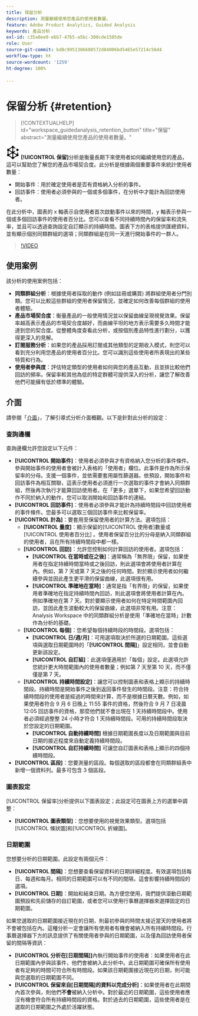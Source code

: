 ```yaml
---
title: 保留分析
description: 測量繼續使用您產品的使用者數量。
feature: Adobe Product Analytics, Guided Analysis
keywords: 產品分析
exl-id: c35a0ee0-e6b7-47b5-a5bc-308cde1585de
role: User
source-git-commit: bd8c9951386608572d84006bd5465e57214c56d4
workflow-type: ht
source-wordcount: '1259'
ht-degree: 100%

---
```


# 保留分析 {#retention}

<!-- markdownlint-disable MD034 -->

>[!CONTEXTUALHELP]
>id="workspace_guidedanalysis_retention_button"
>title="保留"
>abstract="測量繼續使用您產品的使用者數量。"

<!-- markdownlint-enable MD034 -->

![保留](/help/assets/icons/Retention.svg) **[!UICONTROL 保留]**&#x200B;分析是衡量長期下來使用者如何繼續使用您的產品，這可以幫助您了解您的產品市場契合度。此分析是根據兩個重要事件來統計使用者數量：

* 開始事件：用於確定使用者是否有資格納入分析的事件。
* 回訪事件：使用者必須參與的一個或多個事件，在分析中才能計為回訪使用者。

在此分析中，圖表的 x 軸表示自使用者首次啟動事件以來的時間，y 軸表示參與一個或多個回訪事件的使用者百分比。您可以查看不同持續時間內的保留率和流失率，並且可以透過查詢設定自訂顯示的持續時間。圖表下方的表格提供匯總資料，並有顯示個別同類群組的選項；同類群組是在同一天進行開始事件的一群人。

>[!VIDEO](https://video.tv.adobe.com/v/3430503/?quality=12&learn=on)


## 使用案例

該分析的使用案例包括：

* **同類群組分析**：根據使用者採取的動作 (例如註冊或購買) 將群組使用者分門別類。您可以比較這些群組的使用者保留情況，並確定如何改善每個群組的使用者體驗。
* **產品市場契合度**：衡量產品的一般使用情況並以保留曲線呈現視覺效果。保留率越高表示產品的市場契合度越好，而曲線平坦的地方表示需要多久時間才能達到您的契合度。從整體角度查看此分析，或按個別產品特性進行劃分，以獲得更深入的見解。
* **訂閱服務分析**：如果您的產品採用訂閱或其他類型的定期收入模式，則您可以看到充分利用您產品的使用者百分比。您可以識別這些使用者所表現出的某些特質和行為。
* **使用者參與度**：評估特定類型的使用者如何與您的產品互動，且並排比較他們回訪的頻率。保留率較其他為低的特定群體可提供深入的分析，讓您了解改善他們可能擁有低於標準的體驗。

## 介面

請參閱「[介面](../overview.md#interface)」，了解引導式分析介面概觀。以下是針對此分析的設定：

### 查詢邊欄

查詢邊欄允許您設定以下元件：

* **[!UICONTROL 開始事件]**：使用者必須參與才有資格納入您分析的事件條件。參與開始事件的使用者會被計入表格的「使用者」欄位。此事件是作為所示保留率的分母。支援一個事件，並依需要套用屬性篩選器。依預設，開始事件和回訪事件為相互關聯，這表示使用者必須進行一次選取的事件才會納入同類群組，然後再次執行才能算回訪使用者。在「更多」選單下，如果您希望回訪動作不同於納入的動作，您可以取消開始和回訪事件的連結。
* **[!UICONTROL 回訪事件]**：使用者必須參與才能計為持續時間段中回訪使用者的事件條件。您最多可以選取三個回訪事件來比較保留率。
* **[!UICONTROL 計為]**：要套用至保留使用者的計算方法。選項包括：
   * **[!UICONTROL 量度]**：顯示保留的[!UICONTROL 使用者]數量或[!UICONTROL 使用者百分比] 。使用者保留百分比的分母是納入同類群組的使用者，且在所有持續時間段中都一樣。
   * **[!UICONTROL 回訪]**：允許您控制如何計算回訪的使用者。選項包括：
      * **[!UICONTROL 在當時或在之後]**：通常稱為「無界限」保留，如果使用者在指定持續時間當時或之後回訪，則此選項會將使用者計算在內。例如，第 7 天或第 7 天之後的任何時間。對於顯示使用者如何繼續參與並因此產生更平滑的保留曲線，此選項很有用。
      * **[!UICONTROL 準確地在當時]**：通常是指「有界限」的保留，如果使用者準確地在指定持續時間內回訪，則此選項會將使用者計算在內。例如準確地在第 7 天。對於要顯示使用者如何在特定時間範圍內回訪，並因此產生波動較大的保留曲線，此選項非常有用。注意：Analysis Workspace 中的同類群組分析是使用「準確地在當時」計數作為分析的基礎。
   * **[!UICONTROL 每個]**：您希望每個持續時段的時間段。選項包括：
      * **[!UICONTROL 日/週/月]**：可用選項取決於所選的日期範圍。這些選項與選取日期範圍時的「**[!UICONTROL 間隔]**」設定相同，並會自動更新該設定。
      * **[!UICONTROL 自訂組]**：此選項僅適用於「每個」設定。此選項允許您統計更大時間範圍內的使用者數量；例如第 7 天至第 10 天，而不僅僅是第 7 天。
   * **[!UICONTROL 持續時間設定]**：讓您可以控制圖表和表格上顯示的持續時間段。持續時間是開始事件之後到返回事件發生的時間段。注意：符合持續時間段的使用者是經過的時間來計算，而不是根據日曆天數。例如，如果使用者符合 9 月 6 日晚上 11:55 事件的資格，然後符合 9 月 7 日凌晨 12:05 回訪事件的資格，那麼他們就不會出現在 1 天持續時間段中。使用者必須經過整整 24 小時才符合 1 天持續時間段。可用的持續時間段取決於您設定的日期範圍。
      * **[!UICONTROL 自動持續時間]** 根據日期範圍長度以及日期範圍與目前日期的接近程度來自動定義持續時間段。
      * **[!UICONTROL 自訂持續時間]** 可讓您自訂圖表和表格上顯示的四個持續時間段。
* **[!UICONTROL 區段]**：您要測量的區段。每個選取的區段都會在同類群組表中新增一個資料列。最多可包含 3 個區段。

### 圖表設定

[!UICONTROL 保留率]分析提供以下圖表設定；此設定可在圖表上方的選單中調整：

* **[!UICONTROL 圖表類型]**：您想要使用的視覺效果類型。選項包括[!UICONTROL 條狀圖]和[!UICONTROL 折線圖]。

### 日期範圍

您想要分析的日期範圍。此設定有兩個元件：

* **[!UICONTROL 間隔]**：您想要查看保留資料的日期詳細程度。有效選項包括每日、每週和每月。相同的日期範圍可以有不同的間隔，這會影響持續時間段的選項。
* **[!UICONTROL 日期]**：開始和結束日期。為方便您使用，我們提供滾動日期範圍預設和先前儲存的自訂範圍，或者您可以使用行事曆選擇器來選擇固定的日期範圍。

如果您選取的日期範圍接近現在的日期，則最初參與的時間太接近當天的使用者將不會被包括在內。這種分析一定會讓所有使用者有機會被納入所有持續時間段。行事曆選擇器下方的訊息提供了有關使用者參與的日期範圍，以及僅為回訪使用者保留的間隔等資訊：

* **[!UICONTROL 分析在[日期間隔]]**&#x200B;內執行開始事件的使用者：如果使用者在此日期範圍內參與該事件，他們會被納入此分析中。此日期範圍可確保所有使用者有足夠的時間可符合所有時間段。如果該日期範圍接近現在的日期，則可能與您選取的日期範圍不同。
* **[!UICONTROL 保留來自[日期間隔]的資料以完成分析]**：如果使用者在此期間內首次參與，則他們&#x200B;**不會**&#x200B;被納入分析中。對於最近的日期範圍，這些使用者應沒有機會符合所有持續時間段的資格。對於過去的日期範圍，這些使用者是在選取的日期範圍之外處於活躍狀態。

<!--
## Example

See below for an example of the analysis.

![Retention](../assets/retention.png)

-->